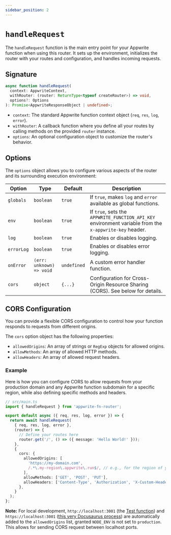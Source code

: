 ```yaml
---
sidebar_position: 2
---
```


# `handleRequest`

The `handleRequest` function is the main entry point for your Appwrite function when using this router. It sets up the environment, initializes the router with your routes and configuration, and handles incoming requests.

## Signature

```typescript
async function handleRequest(
  context: AppwriteContext,
  withRouter: (router: ReturnType<typeof createRouter>) => void,
  options?: Options
): Promise<AppwriteResponseObject | undefined>;
```

- `context`: The standard Appwrite function context object (`req`, `res`, `log`, `error`).
- `withRouter`: A callback function where you define all your routes by calling methods on the provided `router` instance.
- `options`: An optional configuration object to customize the router's behavior.

## Options

The `options` object allows you to configure various aspects of the router and its surrounding execution environment:

| Option     | Type                     | Default     | Description                                                                                            |
| ---------- | ------------------------ | ----------- | ------------------------------------------------------------------------------------------------------ |
| `globals`  | `boolean`                | `true`      | If `true`, makes `log` and `error` available as global functions.                                      |
| `env`      | `boolean`                | `true`      | If `true`, sets the `APPWRITE_FUNCTION_API_KEY` environment variable from the `x-appwrite-key` header. |
| `log`      | `boolean`                | `true`      | Enables or disables logging.                                                                           |
| `errorLog` | `boolean`                | `true`      | Enables or disables error logging.                                                                     |
| `onError`  | `(err: unknown) => void` | `undefined` | A custom error handler function.                                                                       |
| `cors`     | `object`                 | `{...}`     | Configuration for Cross-Origin Resource Sharing (CORS). See below for details.                         |

## CORS Configuration

You can provide a flexible CORS configuration to control how your function responds to requests from different origins.

The `cors` option object has the following properties:

- `allowedOrigins`: An array of strings or `RegExp` objects for allowed origins.
- `allowMethods`: An array of allowed HTTP methods.
- `allowHeaders`: An array of allowed request headers.

### Example

Here is how you can configure CORS to allow requests from your production domain and any Appwrite function subdomain for a specific region, while also defining specific methods and headers.

```typescript
// src/main.ts
import { handleRequest } from 'appwrite-fn-router';

export default async ({ req, res, log, error }) => {
  return await handleRequest(
    { req, res, log, error },
    (router) => {
      // Define your routes here
      router.get('/', () => ({ message: 'Hello World!' }));
    },
    {
      cors: {
        allowedOrigins: [
          'https://my-domain.com',
          /.*\.my-region\.appwrite\.run$/, // e.g., for the region of your choice
        ],
        allowMethods: ['GET', 'POST', 'PUT'],
        allowHeaders: ['Content-Type', 'Authorization', 'X-Custom-Header'],
      },
    }
  );
};
```

**Note:** For local development, `http://localhost:3001` (the [Test function](https://github.com/kaibun/appwrite-fn-router/tree/main/functions/Test)) and `https://localhost:3001` ([this very Docusaurus process](https://github.com/kaibun/appwrite-fn-router/tree/main/doc)) are automatically added to the `allowedOrigins` list, granted `NODE_ENV` is not set to `production`. This allows for sending CORS request between localhost ports.
